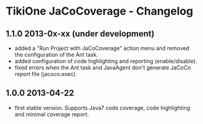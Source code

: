 # TikiOne JaCoCoverage - Changelog

## 1.1.0 2013-0x-xx (under development)

* added a "Run Project with JaCoCoverage" action menu and removed the configuration of the Ant task.
* added configuration of code highlighting and reporting (enable/disable).
* fixed errors when the Ant task and JavaAgent don't generate JaCoCo report file (jacoco.exec).

## 1.0.0 2013-04-22

* first stable version. Supports Java7 code coverage, code highlighting and minimal coverage report.
